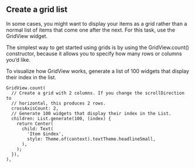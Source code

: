 ## Create a grid list

In some cases, you might want to display your items as a grid rather than a normal list of items that come one after the next. For this task, use the GridView widget.

The simplest way to get started using grids is by using the GridView.count() constructor, because it allows you to specify how many rows or columns you’d like.

To visualize how GridView works, generate a list of 100 widgets that display their index in the list.

```
GridView.count(
  // Create a grid with 2 columns. If you change the scrollDirection to
  // horizontal, this produces 2 rows.
  crossAxisCount: 2,
  // Generate 100 widgets that display their index in the List.
  children: List.generate(100, (index) {
    return Center(
      child: Text(
        'Item $index',
        style: Theme.of(context).textTheme.headlineSmall,
      ),
    );
  }),
),
```